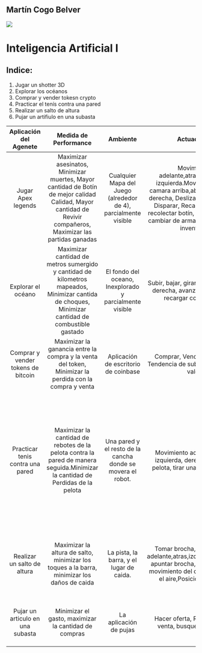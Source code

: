 ## **Martín Cogo Belver** ##

![][Logo de universidad]

# Inteligencia Artificial I

## Indice:

1. Jugar un shotter 3D
2.  Explorar los océanos
3. Comprar y vender tokesn crypto
4.  Practicar el tenís contra una pared
5. Realizar un salto de altura
6. Pujar un artifiulo en una subasta

|   Aplicación del Agenete  |   Medida de Performance   |   Ambiente    |   Actuadores  |   Sensores    |
|:-------------------------:|:-------------------------:|:-------------:|:-------------:|:-------------:|  
|   Jugar Apex legends     |   Maximizar asesinatos, Minimizar muertes, Mayor cantidad de Botín de mejor calidad Calidad, Mayor cantidad de Revivir compañeros, Maximizar las partidas ganadas  |   Cualquier Mapa del Juego (alrededor de 4), parcialmente visible |    Movimiento adelante,atras,derecha e izquierda.Movimiento de la camara arriba,abajo,izquierda y derecha, Deslizarse, agacharse, Disparar, Recargar, Apuntar, recolectar botín, abrir inventario, cambiar de arma, tirar objeto del inventario   |   Imagenes transmitidas a la pantalla del ordenador.|  
|   Explorar el océano |   Maximizar cantidad de metros sumergido y cantidad de kilometros mapeados, Minimizar cantida de choques, Minimizar cantidad de combustible gastado  | El fondo del oceano, Inexplorado y parcialmente visible	|Subir, bajar, girar izquierda, girar derecha, avanzar, retroceder, recargar combustible    |	Camara con visión de calor, sonar, sensor de presión    |  
|   Comprar y vender tokens de bitcoin    |	Maximizar la ganancia entre la compra y la venta del token, Minimizar la perdida con la compra y venta  |	Aplicación de escritorio de coinbase    |	Comprar, Vender, Consultar Tendencia de subida y bajada de valor    |	Información de la aplicación por pantalla   |
|   Practicar tenis contra una pared  |   Maximizar la cantidad de rebotes de la pelota contra la pared de manera seguida.Minimizar la cantidad de Perdidas de la pelota  |   Una pared y el resto de la cancha donde se movera el robot. |   Movimiento adelante, atras, izquierda, derecha, Golpear pelota, tirar una nueva pelota,|	Camara que capture la pared, camara que capture la cancha , sensores en el robot para no chocar con paredes, sensor para detectar si se golpea la pelota. Camara que siga la pelota.    |
|   Realizar un salto de altura    |	Maximizar la altura de salto, minimizar los toques a la barra, minimizar los daños de caida |	La pista, la barra, y el lugar de caida.    |   Tomar brocha, Movimientos adelante,atras,izquierda,derecha, apuntar brocha, clavar brocha, movimiento del cuerpo robot en el aire,Posicion de caida.    |	Medidor de velocidad, analizador de pista, camara que captura la zona de caida,sensor de equilibrio |
|   Pujar un articulo en una subasta   |	Minimizar el gasto, maximizar la cantidad de compras    |	La aplicación de pujas  |	Hacer oferta, Retirarse de la venta, busqueda de venta  | 	Información de la aplicación que se brinde por pantalla.    |  

[Logo de universidad]:..\tp1-fundamentos\UncuyoIngenieríaLogo.jpg
